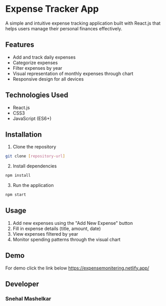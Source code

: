 # Expense Tracker App

A simple and intuitive expense tracking application built with React.js that helps users manage their personal finances effectively.

## Features

- Add and track daily expenses
- Categorize expenses
- Filter expenses by year
- Visual representation of monthly expenses through chart
- Responsive design for all devices

## Technologies Used

- React.js
- CSS3
- JavaScript (ES6+)

## Installation

1. Clone the repository
```bash
git clone [repository-url]
```

2. Install dependencies
```bash
npm install
```

3. Run the application
```bash
npm start
```

## Usage

1. Add new expenses using the "Add New Expense" button
2. Fill in expense details (title, amount, date)
3. View expenses filtered by year
4. Monitor spending patterns through the visual chart

## Demo
For demo click the link below 
https://expensemonitering.netlify.app/

## Developer

### Snehal Mashelkar


